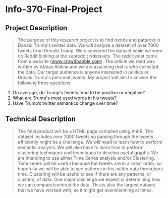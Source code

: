 # Info-370-Final-Project
## Project Description ##
> The purpose of this research project is to find trends and patterns in Donald Trump's twitter data. We will analyze a dataset of over 7000 tweets from Donald Trump. We discovered the dataset while we were on Reddit looking at the subreddit r/datasets. The reddit post came from a website (www.crowdbabble.com). The article we read was written by Abbas Alidina and we are assuming that is who collected the data. Our target audience is anyone interested in politics or Donald Trump's personal tweets. My project will aim to answer the following three questions: 
1. On average, do Trump's tweets tend to be positive or negative?
2. What are Trump's most used words in his tweets?
3. Have Trump’s twitter semantics change over time?

## Technical Description ##
> The final product will be a HTML page compiled using KnitR. The dataset includes over 7000 tweets so parsing through the tweets efficiently might be a challenge. We will need to learn how to perform semantic analysis. We will also have to learn how to perform clustering techniques and techniques to develop useful graphs. We are intending to use either Time Series analysis and/or Clustering. Time series will be useful because the tweets are in a linear order, so hopefully we will be able to see patterns in his twitter data throughout time. Clustering will be useful to see if there are any patterns, or clusters, of data. One major challenge we expect is determining how we can compare/contrast the data. This is also the largest dataset that we have worked with, so it might get overwhelming
 at times.
